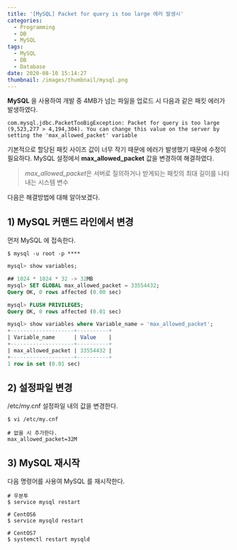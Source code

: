 ```yaml
---
title: '[MySQL] Packet for query is too large 에러 발생시'
categories:
  - Programming
  - DB
  - MySQL
tags:
  - MySQL
  - DB
  - Database
date: 2020-08-10 15:14:27
thumbnail: /images/thumbnail/mysql.png
---
```


**MySQL** 을 사용하여 개발 중 4MB가 넘는 파일을 업로드 시 다음과 같은 패킷 에러가 발생하였다.

```shell
com.mysql.jdbc.PacketTooBigException: Packet for query is too large (9,523,277 > 4,194,304). You can change this value on the server by setting the 'max_allowed_packet' variable
```

기본적으로 할당된 패킷 사이즈 값이 너무 작기 때문에 에러가 발생했기 때문에 수정이 필요하다. MySQL 설정에서 **max_allowed_packet** 값을 변경하여 해결하였다.

> *max_allowed_packet*은 서버로 질의하거나 받게되는 패킷의 최대 길이를 나타내는 시스템 변수

다음은 해결방법에 대해 알아보겠다.

## 1) MySQL 커맨드 라인에서 변경

먼저 MySQL 에 접속한다.

```shell
$ mysql -u root -p ****
```

```sql
mysql> show variables;

## 1024 * 1024 * 32 -> 32MB
mysql> SET GLOBAL max_allowed_packet = 33554432;
Query OK, 0 rows affected (0.00 sec)

mysql> FLUSH PRIVILEGES;
Query OK, 0 rows affected (0.01 sec)

mysql> show variables where Variable_name = 'max_allowed_packet';
+--------------------+----------+
| Variable_name      | Value    |
+--------------------+----------+
| max_allowed_packet | 33554432 |
+--------------------+----------+
1 row in set (0.01 sec)
```

## 2) 설정파일 변경

/etc/my.cnf 설정파일 내의 값을 변경한다.

```shell
$ vi /etc/my.cnf
```

```shell
# 없을 시 추가한다.
max_allowed_packet=32M
```

## 3) MySQL 재시작

다음 명령어를 사용여 MySQL 를 재시작한다.

```shell
# 우분투
$ service mysql restart

# CentOS6
$ service mysqld restart

# CentOS7
$ systemctl restart mysqld
```
